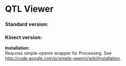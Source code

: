 # QTL Viewer
### Standard version:
### Kinect version:
**Installation:**  
Requires simple-openni wrapper for Processing. See <http://code.google.com/p/simple-openni/wiki/Installation>.
